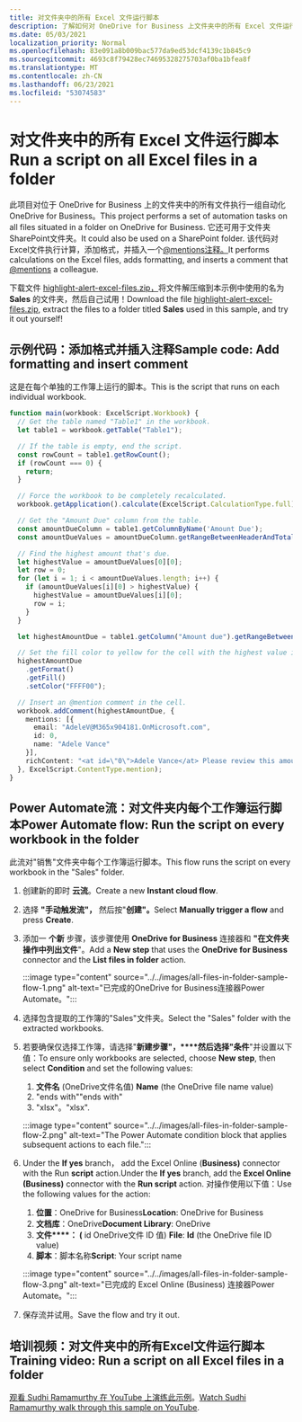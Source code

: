 ```yaml
---
title: 对文件夹中的所有 Excel 文件运行脚本
description: 了解如何对 OneDrive for Business 上文件夹中的所有 Excel 文件运行OneDrive for Business。
ms.date: 05/03/2021
localization_priority: Normal
ms.openlocfilehash: 83e091a8b009bac577da9ed53dcf4139c1b845c9
ms.sourcegitcommit: 4693c8f79428ec74695328275703af0ba1bfea8f
ms.translationtype: MT
ms.contentlocale: zh-CN
ms.lasthandoff: 06/23/2021
ms.locfileid: "53074583"
---
```

# <a name="run-a-script-on-all-excel-files-in-a-folder"></a><span data-ttu-id="feed4-103">对文件夹中的所有 Excel 文件运行脚本</span><span class="sxs-lookup"><span data-stu-id="feed4-103">Run a script on all Excel files in a folder</span></span>

<span data-ttu-id="feed4-104">此项目对位于 OneDrive for Business 上的文件夹中的所有文件执行一组自动化OneDrive for Business。</span><span class="sxs-lookup"><span data-stu-id="feed4-104">This project performs a set of automation tasks on all files situated in a folder on OneDrive for Business.</span></span> <span data-ttu-id="feed4-105">它还可用于文件夹SharePoint文件夹。</span><span class="sxs-lookup"><span data-stu-id="feed4-105">It could also be used on a SharePoint folder.</span></span>
<span data-ttu-id="feed4-106">该代码对Excel文件执行计算，添加格式，并插入一个[@mentions注释。](https://support.microsoft.com/office/90701709-5dc1-41c7-aa48-b01d4a46e8c7)</span><span class="sxs-lookup"><span data-stu-id="feed4-106">It performs calculations on the Excel files, adds formatting, and inserts a comment that [@mentions](https://support.microsoft.com/office/90701709-5dc1-41c7-aa48-b01d4a46e8c7) a colleague.</span></span>

<span data-ttu-id="feed4-107">下载文件 <a href="https://github.com/OfficeDev/office-scripts-docs/blob/master/docs/resources/samples/highlight-alert-excel-files.zip?raw=true">highlight-alert-excel-files.zip，</a>将文件解压缩到本示例中使用的名为 **Sales** 的文件夹，然后自己试用！</span><span class="sxs-lookup"><span data-stu-id="feed4-107">Download the file <a href="https://github.com/OfficeDev/office-scripts-docs/blob/master/docs/resources/samples/highlight-alert-excel-files.zip?raw=true">highlight-alert-excel-files.zip</a>, extract the files to a folder titled **Sales** used in this sample, and try it out yourself!</span></span>

## <a name="sample-code-add-formatting-and-insert-comment"></a><span data-ttu-id="feed4-108">示例代码：添加格式并插入注释</span><span class="sxs-lookup"><span data-stu-id="feed4-108">Sample code: Add formatting and insert comment</span></span>

<span data-ttu-id="feed4-109">这是在每个单独的工作簿上运行的脚本。</span><span class="sxs-lookup"><span data-stu-id="feed4-109">This is the script that runs on each individual workbook.</span></span>

```TypeScript
function main(workbook: ExcelScript.Workbook) {
  // Get the table named "Table1" in the workbook.
  let table1 = workbook.getTable("Table1");

  // If the table is empty, end the script.
  const rowCount = table1.getRowCount();
  if (rowCount === 0) {
    return;
  }

  // Force the workbook to be completely recalculated.
  workbook.getApplication().calculate(ExcelScript.CalculationType.full);

  // Get the "Amount Due" column from the table.
  const amountDueColumn = table1.getColumnByName('Amount Due');
  const amountDueValues = amountDueColumn.getRangeBetweenHeaderAndTotal().getValues();

  // Find the highest amount that's due.
  let highestValue = amountDueValues[0][0];
  let row = 0;
  for (let i = 1; i < amountDueValues.length; i++) {
    if (amountDueValues[i][0] > highestValue) {
      highestValue = amountDueValues[i][0];
      row = i;
    }
  }

  let highestAmountDue = table1.getColumn("Amount due").getRangeBetweenHeaderAndTotal().getRow(row);

  // Set the fill color to yellow for the cell with the highest value in the "Amount Due" column.
  highestAmountDue
    .getFormat()
    .getFill()
    .setColor("FFFF00");

  // Insert an @mention comment in the cell.
  workbook.addComment(highestAmountDue, {
    mentions: [{
      email: "AdeleV@M365x904181.OnMicrosoft.com",
      id: 0,
      name: "Adele Vance"
    }],
    richContent: "<at id=\"0\">Adele Vance</at> Please review this amount"
  }, ExcelScript.ContentType.mention);
}
```

## <a name="power-automate-flow-run-the-script-on-every-workbook-in-the-folder"></a><span data-ttu-id="feed4-110">Power Automate流：对文件夹内每个工作簿运行脚本</span><span class="sxs-lookup"><span data-stu-id="feed4-110">Power Automate flow: Run the script on every workbook in the folder</span></span>

<span data-ttu-id="feed4-111">此流对"销售"文件夹中每个工作簿运行脚本。</span><span class="sxs-lookup"><span data-stu-id="feed4-111">This flow runs the script on every workbook in the "Sales" folder.</span></span>

1. <span data-ttu-id="feed4-112">创建新的即时 **云流**。</span><span class="sxs-lookup"><span data-stu-id="feed4-112">Create a new **Instant cloud flow**.</span></span>
1. <span data-ttu-id="feed4-113">选择 **"手动触发流"，** 然后按"**创建"。**</span><span class="sxs-lookup"><span data-stu-id="feed4-113">Select **Manually trigger a flow** and press **Create**.</span></span>
1. <span data-ttu-id="feed4-114">添加一 **个新** 步骤，该步骤使用 **OneDrive for Business** 连接器和 **"在文件夹操作中列出文件**"。</span><span class="sxs-lookup"><span data-stu-id="feed4-114">Add a **New step** that uses the **OneDrive for Business** connector and the **List files in folder** action.</span></span>

    :::image type="content" source="../../images/all-files-in-folder-sample-flow-1.png" alt-text="已完成的OneDrive for Business连接器Power Automate。":::
1. <span data-ttu-id="feed4-116">选择包含提取的工作簿的"Sales"文件夹。</span><span class="sxs-lookup"><span data-stu-id="feed4-116">Select the "Sales" folder with the extracted workbooks.</span></span>
1. <span data-ttu-id="feed4-117">若要确保仅选择工作簿，请选择"**新建步骤"，\*\*\*\*然后选择"条件**"并设置以下值：</span><span class="sxs-lookup"><span data-stu-id="feed4-117">To ensure only workbooks are selected, choose **New step**, then select **Condition** and set the following values:</span></span>
    1. <span data-ttu-id="feed4-118">**文件名** (OneDrive文件名值) </span><span class="sxs-lookup"><span data-stu-id="feed4-118">**Name** (the OneDrive file name value)</span></span>
    1. <span data-ttu-id="feed4-119">"ends with"</span><span class="sxs-lookup"><span data-stu-id="feed4-119">"ends with"</span></span>
    1. <span data-ttu-id="feed4-120">"xlsx"。</span><span class="sxs-lookup"><span data-stu-id="feed4-120">"xlsx".</span></span>

    :::image type="content" source="../../images/all-files-in-folder-sample-flow-2.png" alt-text="The Power Automate condition block that applies subsequent actions to each file.":::
1. <span data-ttu-id="feed4-122">Under the **If yes** branch， add the Excel Online (**Business)** connector with the Run **script** action.</span><span class="sxs-lookup"><span data-stu-id="feed4-122">Under the **If yes** branch, add the **Excel Online (Business)** connector with the **Run script** action.</span></span> <span data-ttu-id="feed4-123">对操作使用以下值：</span><span class="sxs-lookup"><span data-stu-id="feed4-123">Use the following values for the action:</span></span>
    1. <span data-ttu-id="feed4-124">**位置**：OneDrive for Business</span><span class="sxs-lookup"><span data-stu-id="feed4-124">**Location**: OneDrive for Business</span></span>
    1. <span data-ttu-id="feed4-125">**文档库**：OneDrive</span><span class="sxs-lookup"><span data-stu-id="feed4-125">**Document Library**: OneDrive</span></span>
    1. <span data-ttu-id="feed4-126">**文件\*\*\*\*： (** id OneDrive文件 ID 值) </span><span class="sxs-lookup"><span data-stu-id="feed4-126">**File**: **Id** (the OneDrive file ID value)</span></span>
    1. <span data-ttu-id="feed4-127">**脚本**：脚本名称</span><span class="sxs-lookup"><span data-stu-id="feed4-127">**Script**: Your script name</span></span>

    :::image type="content" source="../../images/all-files-in-folder-sample-flow-3.png" alt-text="已完成的 Excel Online (Business) 连接器Power Automate。":::
1. <span data-ttu-id="feed4-129">保存流并试用。</span><span class="sxs-lookup"><span data-stu-id="feed4-129">Save the flow and try it out.</span></span>

## <a name="training-video-run-a-script-on-all-excel-files-in-a-folder"></a><span data-ttu-id="feed4-130">培训视频：对文件夹中的所有Excel文件运行脚本</span><span class="sxs-lookup"><span data-stu-id="feed4-130">Training video: Run a script on all Excel files in a folder</span></span>

<span data-ttu-id="feed4-131">[观看 Sudhi Ramamurthy 在 YouTube 上演练此示例](https://youtu.be/xMg711o7k6w)。</span><span class="sxs-lookup"><span data-stu-id="feed4-131">[Watch Sudhi Ramamurthy walk through this sample on YouTube](https://youtu.be/xMg711o7k6w).</span></span>

